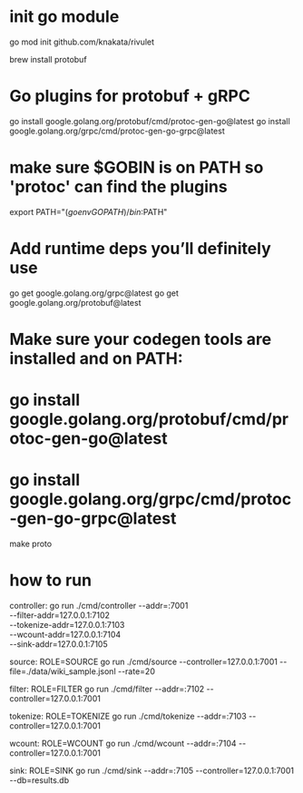 # init go module
go mod init github.com/knakata/rivulet

brew install protobuf

# Go plugins for protobuf + gRPC
go install google.golang.org/protobuf/cmd/protoc-gen-go@latest
go install google.golang.org/grpc/cmd/protoc-gen-go-grpc@latest

# make sure $GOBIN is on PATH so 'protoc' can find the plugins
export PATH="$(go env GOPATH)/bin:$PATH"

# Add runtime deps you’ll definitely use
go get google.golang.org/grpc@latest
go get google.golang.org/protobuf@latest

# Make sure your codegen tools are installed and on PATH:
# go install google.golang.org/protobuf/cmd/protoc-gen-go@latest
# go install google.golang.org/grpc/cmd/protoc-gen-go-grpc@latest

make proto


# how to run
controller:
go run ./cmd/controller --addr=:7001 \
--filter-addr=127.0.0.1:7102 \
--tokenize-addr=127.0.0.1:7103 \
--wcount-addr=127.0.0.1:7104 \
--sink-addr=127.0.0.1:7105

source:
ROLE=SOURCE go run ./cmd/source --controller=127.0.0.1:7001 --file=./data/wiki_sample.jsonl --rate=20

filter:
ROLE=FILTER go run ./cmd/filter --addr=:7102 --controller=127.0.0.1:7001

tokenize:
ROLE=TOKENIZE go run ./cmd/tokenize --addr=:7103 --controller=127.0.0.1:7001

wcount:
ROLE=WCOUNT   go run ./cmd/wcount   --addr=:7104 --controller=127.0.0.1:7001

sink:
ROLE=SINK go run ./cmd/sink --addr=:7105 --controller=127.0.0.1:7001 --db=results.db
